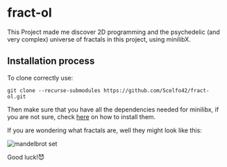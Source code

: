 # fract-ol

This Project made me discover 2D programming and the psychedelic (and very complex) universe of fractals in this project, using minilibX.

## Installation process

To clone correctly use:

```
git clone --recurse-submodules https://github.com/Scelfo42/fract-ol.git
```

Then make sure that you have all the dependencies needed for minilibx, if you are not sure, check <a target=_blank href="https://harm-smits.github.io/42docs/libs/minilibx/getting_started.html#installation">here</a> on how to install them.

If you are wondering what fractals are, well they might look like this:

![mandelbrot set](https://user-images.githubusercontent.com/115648081/229800171-e4f4596c-6395-4300-afcc-b93fb56e8633.png)

Good luck!😈
